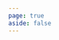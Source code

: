 ```yaml
---
page: true
aside: false
---
```

<script setup>
import { Page } from "@theojs/solis";
import { useData } from "vitepress";
const { theme } = useData();
const posts = theme.value.posts.slice(7,14);
</script>
<Page :posts="posts" :pageCurrent="2" :pagesNum="3" />